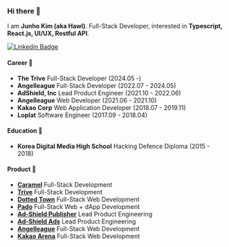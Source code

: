 ### Hi there 👋
I am **Junho Kim (aka Hawl)**. Full-Stack Developer, interested in **Typescript, React.js, UI/UX, Restful API**.

[![Linkedin Badge](https://img.shields.io/badge/-LinkedIn-blue?style=flat-square&logo=Linkedin&logoColor=white&link=https://www.linkedin.com/in/h4wldev/)](https://www.linkedin.com/in/h4wldev/)

#### Career 🏢
- **The Trive** Full-Stack Developer (2024.05 -)
- **Angelleague** Full-Stack Developer (2022.07 - 2024.05)
- **AdShield, Inc** Lead Product Engineer (2021.10 - 2022.06)
- **Angelleague** Web Developer (2021.06 - 2021.10)
- **Kakao Corp** Web Application Developer (2018.07 - 2019.11)
- **Loplat** Software Engineer (2017.09 - 2018.04)

#### Education 🏫
- **Korea Digital Media High School** Hacking Defence Diploma (2015 - 2018)

#### Product 🌟
- **[Caramel](https://caramel.thetrive.com)** Full-Stack Development
- **[Trive](https://thetrive.com)** Full-Stack Development
- **[Dotted Town](https://dotted.town)** Full-Stack Web Development
- **[Pado](https://padoapp.com)** Full-Stack Web + dApp Development
- **[Ad-Shield Publisher](https://publisher.ad-shield.io)** Lead Product Engineering
- **[Ad-Shield Ads](https://ads.ad-shield.io)** Lead Product Engineering
- **[Angelleague](https://angelleague.io)** Full-Stack Web Development
- **[Kakao Arena](https://arena.kakao.com)** Full-Stack Web Development
